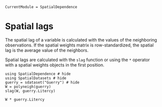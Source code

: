 ```@meta
CurrentModule = SpatialDependence
```

# Spatial lags

The spatial lag of a variable is calculated with the values of the neighboring observations. If the spatial weights matrix is row-standardized, the spatial lag is the average value of the neighbors.

Spatial lags are calculated with the `slag` function or using the `*` operator with a spatial weights objects in the first position.
```@example slag
using SpatialDependence # hide
using SpatialDatasets # hide
guerry = sdataset("Guerry") # hide
W = polyneigh(guerry)
slag(W, guerry.Litercy)
```

```@example slag
W * guerry.Litercy
```
